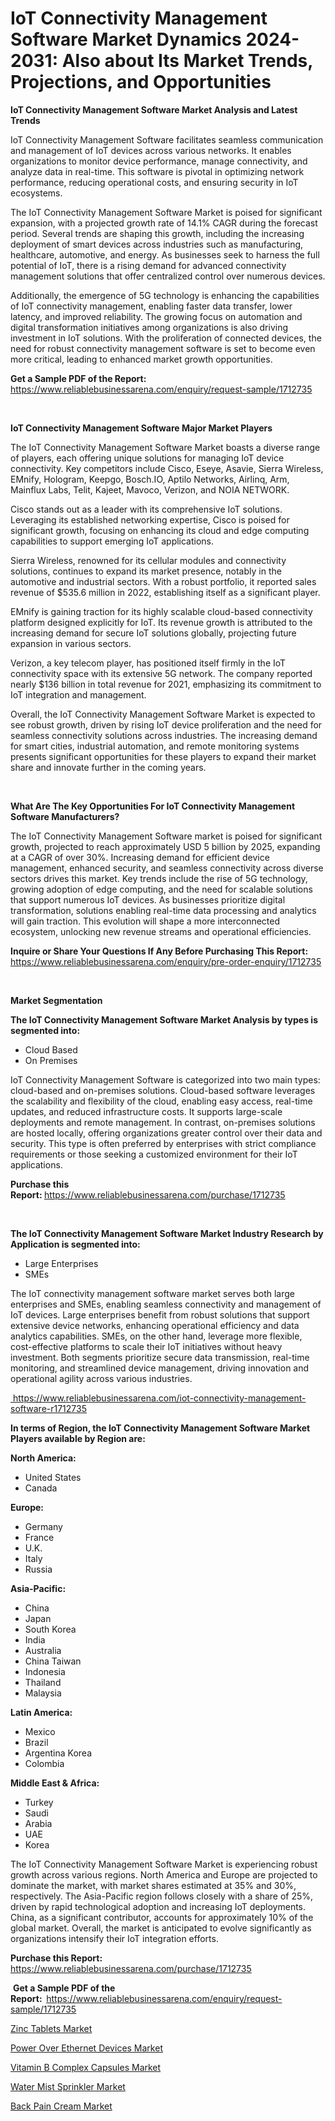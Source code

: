 <p><h1>IoT Connectivity Management Software Market Dynamics 2024-2031: Also about Its Market Trends, Projections, and Opportunities</h1></p><p><strong>IoT Connectivity Management Software Market Analysis and Latest Trends</strong></p>
<p><p>IoT Connectivity Management Software facilitates seamless communication and management of IoT devices across various networks. It enables organizations to monitor device performance, manage connectivity, and analyze data in real-time. This software is pivotal in optimizing network performance, reducing operational costs, and ensuring security in IoT ecosystems.</p><p>The IoT Connectivity Management Software Market is poised for significant expansion, with a projected growth rate of 14.1% CAGR during the forecast period. Several trends are shaping this growth, including the increasing deployment of smart devices across industries such as manufacturing, healthcare, automotive, and energy. As businesses seek to harness the full potential of IoT, there is a rising demand for advanced connectivity management solutions that offer centralized control over numerous devices.</p><p>Additionally, the emergence of 5G technology is enhancing the capabilities of IoT connectivity management, enabling faster data transfer, lower latency, and improved reliability. The growing focus on automation and digital transformation initiatives among organizations is also driving investment in IoT solutions. With the proliferation of connected devices, the need for robust connectivity management software is set to become even more critical, leading to enhanced market growth opportunities.</p></p>
<p><strong>Get a Sample PDF of the Report:&nbsp;</strong> <a href="https://www.reliablebusinessarena.com/enquiry/request-sample/1712735?utm_campaign=1551&utm_medium=2&utm_source=Github&utm_content=ia&utm_term=22102024&utm_id=iot-connectivity-management-software">https://www.reliablebusinessarena.com/enquiry/request-sample/1712735</a></p>
<p>&nbsp;</p>
<p><strong>IoT Connectivity Management Software Major Market Players</strong></p>
<p><p>The IoT Connectivity Management Software Market boasts a diverse range of players, each offering unique solutions for managing IoT device connectivity. Key competitors include Cisco, Eseye, Asavie, Sierra Wireless, EMnify, Hologram, Keepgo, Bosch.IO, Aptilo Networks, Airlinq, Arm, Mainflux Labs, Telit, Kajeet, Mavoco, Verizon, and NOIA NETWORK.</p><p>Cisco stands out as a leader with its comprehensive IoT solutions. Leveraging its established networking expertise, Cisco is poised for significant growth, focusing on enhancing its cloud and edge computing capabilities to support emerging IoT applications. </p><p>Sierra Wireless, renowned for its cellular modules and connectivity solutions, continues to expand its market presence, notably in the automotive and industrial sectors. With a robust portfolio, it reported sales revenue of $535.6 million in 2022, establishing itself as a significant player.</p><p>EMnify is gaining traction for its highly scalable cloud-based connectivity platform designed explicitly for IoT. Its revenue growth is attributed to the increasing demand for secure IoT solutions globally, projecting future expansion in various sectors.</p><p>Verizon, a key telecom player, has positioned itself firmly in the IoT connectivity space with its extensive 5G network. The company reported nearly $136 billion in total revenue for 2021, emphasizing its commitment to IoT integration and management.</p><p>Overall, the IoT Connectivity Management Software Market is expected to see robust growth, driven by rising IoT device proliferation and the need for seamless connectivity solutions across industries. The increasing demand for smart cities, industrial automation, and remote monitoring systems presents significant opportunities for these players to expand their market share and innovate further in the coming years.</p></p>
<p>&nbsp;</p>
<p><strong>What Are The Key Opportunities For IoT Connectivity Management Software Manufacturers?</strong></p>
<p><p>The IoT Connectivity Management Software market is poised for significant growth, projected to reach approximately USD 5 billion by 2025, expanding at a CAGR of over 30%. Increasing demand for efficient device management, enhanced security, and seamless connectivity across diverse sectors drives this market. Key trends include the rise of 5G technology, growing adoption of edge computing, and the need for scalable solutions that support numerous IoT devices. As businesses prioritize digital transformation, solutions enabling real-time data processing and analytics will gain traction. This evolution will shape a more interconnected ecosystem, unlocking new revenue streams and operational efficiencies.</p></p>
<p><strong>Inquire or Share Your Questions If Any Before Purchasing This Report:</strong> <a href="https://www.reliablebusinessarena.com/enquiry/pre-order-enquiry/1712735?utm_campaign=1551&utm_medium=2&utm_source=Github&utm_content=ia&utm_term=22102024&utm_id=iot-connectivity-management-software">https://www.reliablebusinessarena.com/enquiry/pre-order-enquiry/1712735</a></p>
<p>&nbsp;</p>
<p><strong>Market Segmentation</strong></p>
<p><strong>The IoT Connectivity Management Software Market Analysis by types is segmented into:</strong></p>
<p><ul><li>Cloud Based</li><li>On Premises</li></ul></p>
<p><p>IoT Connectivity Management Software is categorized into two main types: cloud-based and on-premises solutions. Cloud-based software leverages the scalability and flexibility of the cloud, enabling easy access, real-time updates, and reduced infrastructure costs. It supports large-scale deployments and remote management. In contrast, on-premises solutions are hosted locally, offering organizations greater control over their data and security. This type is often preferred by enterprises with strict compliance requirements or those seeking a customized environment for their IoT applications.</p></p>
<p><strong>Purchase this Report:&nbsp;</strong><a href="https://www.reliablebusinessarena.com/purchase/1712735?utm_campaign=1551&utm_medium=2&utm_source=Github&utm_content=ia&utm_term=22102024&utm_id=iot-connectivity-management-software">https://www.reliablebusinessarena.com/purchase/1712735</a></p>
<p>&nbsp;</p>
<p><strong>The IoT Connectivity Management Software Market Industry Research by Application is segmented into:</strong></p>
<p><ul><li>Large Enterprises</li><li>SMEs</li></ul></p>
<p><p>The IoT connectivity management software market serves both large enterprises and SMEs, enabling seamless connectivity and management of IoT devices. Large enterprises benefit from robust solutions that support extensive device networks, enhancing operational efficiency and data analytics capabilities. SMEs, on the other hand, leverage more flexible, cost-effective platforms to scale their IoT initiatives without heavy investment. Both segments prioritize secure data transmission, real-time monitoring, and streamlined device management, driving innovation and operational agility across various industries.</p></p>
<p><a href="https://www.reliablebusinessarena.com/iot-connectivity-management-software-r1712735?utm_campaign=1551&utm_medium=2&utm_source=Github&utm_content=ia&utm_term=22102024&utm_id=iot-connectivity-management-software">&nbsp;https://www.reliablebusinessarena.com/iot-connectivity-management-software-r1712735</a></p>
<p><strong>In terms of Region, the IoT Connectivity Management Software Market Players available by Region are:</strong></p>
<p>
    <p> <strong> North America: </strong>
        <ul>
            <li>United States</li>
            <li>Canada</li>
        </ul>
        </p> 
    <p> <strong> Europe: </strong>
        <ul>
            <li>Germany</li>
            <li>France</li>
            <li>U.K.</li>
            <li>Italy</li>
            <li>Russia</li>
        </ul>
        </p> 
    <p> <strong> Asia-Pacific: </strong>
        <ul>
            <li>China</li>
            <li>Japan</li>
            <li>South Korea</li>
            <li>India</li>
            <li>Australia</li>
            <li>China Taiwan</li>
            <li>Indonesia</li>
            <li>Thailand</li>
            <li>Malaysia</li>
        </ul>
        </p> 
    <p> <strong> Latin America: </strong>
        <ul>
            <li>Mexico</li>
            <li>Brazil</li>
            <li>Argentina Korea</li>
            <li>Colombia</li>
        </ul>
        </p> 
    <p> <strong> Middle East & Africa: </strong>
        <ul>
            <li>Turkey</li>
            <li>Saudi</li>
            <li>Arabia</li>
            <li>UAE</li>
            <li>Korea</li>
        </ul>
    </p>
    </p>
<p><p>The IoT Connectivity Management Software Market is experiencing robust growth across various regions. North America and Europe are projected to dominate the market, with market shares estimated at 35% and 30%, respectively. The Asia-Pacific region follows closely with a share of 25%, driven by rapid technological adoption and increasing IoT deployments. China, as a significant contributor, accounts for approximately 10% of the global market. Overall, the market is anticipated to evolve significantly as organizations intensify their IoT integration efforts.</p></p>
<p><strong>Purchase this Report: </strong><a href="https://www.reliablebusinessarena.com/purchase/1712735?utm_campaign=1551&utm_medium=2&utm_source=Github&utm_content=ia&utm_term=22102024&utm_id=iot-connectivity-management-software">https://www.reliablebusinessarena.com/purchase/1712735</a></p>
<p>&nbsp;<strong>Get a Sample PDF of the Report:&nbsp;&nbsp;</strong><a href="https://www.reliablebusinessarena.com/enquiry/request-sample/1712735?utm_campaign=1551&utm_medium=2&utm_source=Github&utm_content=ia&utm_term=22102024&utm_id=iot-connectivity-management-software">https://www.reliablebusinessarena.com/enquiry/request-sample/1712735</a></p>
<p><strong></strong></p>
<p><p><a href="https://www.linkedin.com/pulse/evolution-zinc-tablets-market-key-shifts-from-2024-2031-mkt-nova-gyfdf?utm_campaign=1551&utm_medium=2&utm_source=Github&utm_content=ia&utm_term=22102024&utm_id=iot-connectivity-management-software">Zinc Tablets Market</a></p><p><a href="https://github.com/JakirUddin511/Market-Research-Report-List-1/blob/main/power-over-ethernet-devices-market.md?utm_campaign=1551&utm_medium=2&utm_source=Github&utm_content=ia&utm_term=22102024&utm_id=iot-connectivity-management-software">Power Over Ethernet Devices Market</a></p><p><a href="https://www.linkedin.com/pulse/vitamin-b-complex-capsules-market-global-regional-analysis-cfrcf?utm_campaign=1551&utm_medium=2&utm_source=Github&utm_content=ia&utm_term=22102024&utm_id=iot-connectivity-management-software">Vitamin B Complex Capsules Market</a></p><p><a href="https://issuu.com/reportprime-2/docs/water-mist-sprinkler-market-size-20_f05df0d1696787?utm_campaign=1551&utm_medium=2&utm_source=Github&utm_content=ia&utm_term=22102024&utm_id=iot-connectivity-management-software">Water Mist Sprinkler Market</a></p><p><a href="https://www.linkedin.com/pulse/back-pain-cream-market-navigating-challenges-unlocking-potential-cutif?utm_campaign=1551&utm_medium=2&utm_source=Github&utm_content=ia&utm_term=22102024&utm_id=iot-connectivity-management-software">Back Pain Cream Market</a></p></p>